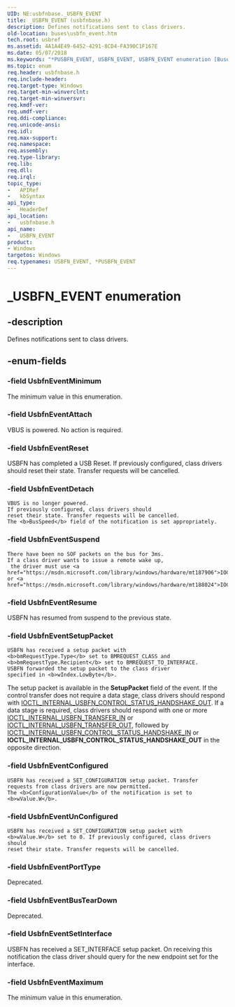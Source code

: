 ```yaml
---
UID: NE:usbfnbase._USBFN_EVENT
title: _USBFN_EVENT (usbfnbase.h)
description: Defines notifications sent to class drivers.
old-location: buses\usbfn_event.htm
tech.root: usbref
ms.assetid: 4A1A4E49-6452-4291-8CD4-FA390C1F167E
ms.date: 05/07/2018
ms.keywords: "*PUSBFN_EVENT, USBFN_EVENT, USBFN_EVENT enumeration [Buses], UsbfnEventAttach, UsbfnEventBusTearDown, UsbfnEventConfigured, UsbfnEventDetach, UsbfnEventMaximum, UsbfnEventMinimum, UsbfnEventPortType, UsbfnEventReset, UsbfnEventResume, UsbfnEventSetInterface, UsbfnEventSetupPacket, UsbfnEventSuspend, UsbfnEventUnConfigured, _USBFN_EVENT, buses.usbfn_event, usbfnbase/USBFN_EVENT, usbfnbase/UsbfnEventAttach, usbfnbase/UsbfnEventBusTearDown, usbfnbase/UsbfnEventConfigured, usbfnbase/UsbfnEventDetach, usbfnbase/UsbfnEventMaximum, usbfnbase/UsbfnEventMinimum, usbfnbase/UsbfnEventPortType, usbfnbase/UsbfnEventReset, usbfnbase/UsbfnEventResume, usbfnbase/UsbfnEventSetInterface, usbfnbase/UsbfnEventSetupPacket, usbfnbase/UsbfnEventSuspend, usbfnbase/UsbfnEventUnConfigured"
ms.topic: enum
req.header: usbfnbase.h
req.include-header: 
req.target-type: Windows
req.target-min-winverclnt: 
req.target-min-winversvr: 
req.kmdf-ver: 
req.umdf-ver: 
req.ddi-compliance: 
req.unicode-ansi: 
req.idl: 
req.max-support: 
req.namespace: 
req.assembly: 
req.type-library: 
req.lib: 
req.dll: 
req.irql: 
topic_type:
-	APIRef
-	kbSyntax
api_type:
-	HeaderDef
api_location:
-	usbfnbase.h
api_name:
-	USBFN_EVENT
product:
- Windows
targetos: Windows
req.typenames: USBFN_EVENT, *PUSBFN_EVENT
---
```


# _USBFN_EVENT enumeration


## -description


Defines notifications sent to class drivers.


## -enum-fields




### -field UsbfnEventMinimum

The minimum value in this enumeration.


### -field UsbfnEventAttach

VBUS is powered. No action is required.


### -field UsbfnEventReset

USBFN has completed a USB Reset. If previously configured, class drivers should reset their state. Transfer requests will be cancelled.


### -field UsbfnEventDetach

    VBUS is no longer powered.
    If previously configured, class drivers should
    reset their state. Transfer requests will be cancelled.
    The <b>BusSpeed</b> field of the notification is set appropriately.


### -field UsbfnEventSuspend

    There have been no SOF packets on the bus for 3ms.
    If a class driver wants to issue a remote wake up,
     the driver must use <a href="https://msdn.microsoft.com/library/windows/hardware/mt187906">IOCTL_INTERNAL_USBFN_SIGNAL_REMOTE_WAKEUP</a> or <a href="https://msdn.microsoft.com/library/windows/hardware/mt188024">IOCTL_INTERNAL_USBFN_TRANSFER_IN</a>.


### -field UsbfnEventResume

USBFN has resumed from suspend to the previous state.


### -field UsbfnEventSetupPacket

    USBFN has received a setup packet with
    <b>bmRequestType.Type</b> set to BMREQUEST_CLASS and
    <b>bmRequestType.Recipient</b> set to BMREQUEST_TO_INTERFACE.
    USBFN forwarded the setup packet to the class driver
    specified in <b>wIndex.LowByte</b>.

 The setup packet is available in the <b>SetupPacket</b> field of the
    event. If the control transfer does not require a data stage,
     class drivers should respond with
    <a href="https://msdn.microsoft.com/library/windows/hardware/mt187893">IOCTL_INTERNAL_USBFN_CONTROL_STATUS_HANDSHAKE_OUT</a>.
    If a data stage is required, class drivers should respond with
    one or more <a href="https://msdn.microsoft.com/library/windows/hardware/mt188024">IOCTL_INTERNAL_USBFN_TRANSFER_IN</a> or <a href="https://msdn.microsoft.com/library/windows/hardware/mt187905">IOCTL_INTERNAL_USBFN_TRANSFER_OUT</a>, followed by
    <a href="https://msdn.microsoft.com/library/windows/hardware/mt188023">IOCTL_INTERNAL_USBFN_CONTROL_STATUS_HANDSHAKE_IN</a> or <b>IOCTL_INTERNAL_USBFN_CONTROL_STATUS_HANDSHAKE_OUT</b> in the opposite
    direction.


### -field UsbfnEventConfigured

    USBFN has received a SET_CONFIGURATION setup packet. Transfer
    requests from class drivers are now permitted.
    The <b>ConfigurationValue</b> of the notification is set to <b>wValue.W</b>.


### -field UsbfnEventUnConfigured

    USBFN has received a SET_CONFIGURATION setup packet with
    <b>wValue.W</b> set to 0. If previously configured, class drivers should
    reset their state. Transfer requests will be cancelled.


### -field UsbfnEventPortType

Deprecated.


### -field UsbfnEventBusTearDown

Deprecated.


### -field UsbfnEventSetInterface

USBFN has received a SET_INTERFACE setup packet.  On receiving this
    notification the class driver should query for the new endpoint set
    for the interface.


### -field UsbfnEventMaximum

The minimum value in this enumeration.

